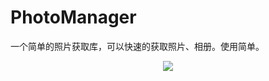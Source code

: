 # PhotoManager
一个简单的照片获取库，可以快速的获取照片、相册。使用简单。
<div align=center>
<img src="https://github.com/guiyongdong/Resource/blob/master/hexoImage/PhotoManager.gif?raw=true"/>
</div>
